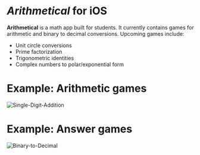 # *Arithmetical* for iOS

**Arithmetical** is a math app built for students. It currently contains games for arithmetic and binary to decimal conversions. Upcoming games include:

- Unit circle conversions
- Prime factorization
- Trigonometric identities
- Complex numbers to polar/exponential form

# Example: Arithmetic games
![Single-Digit-Addition](http://i.imgur.com/RPEmywN.png)

# Example: Answer games
![Binary-to-Decimal](http://i.imgur.com/mTsyp6l.png)
